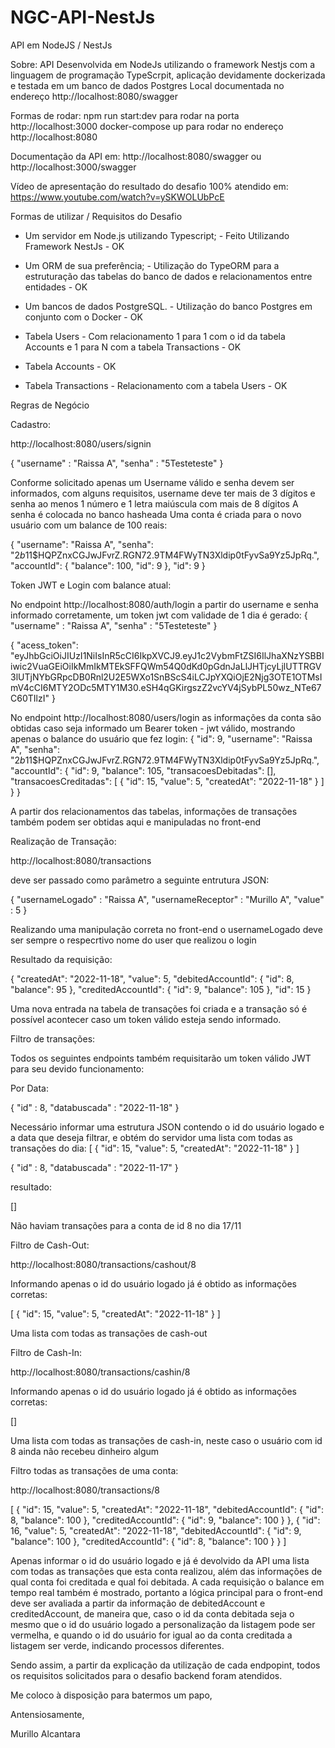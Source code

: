 # NGC-API-NestJs
API em NodeJS / NestJs

Sobre: API Desenvolvida em NodeJs utilizando o framework Nestjs com a linguagem de programação TypeScrpit, aplicação devidamente dockerizada e testada em um banco de dados Postgres Local documentada no endereço http://localhost:8080/swagger

Formas de rodar: 
npm run start:dev para rodar na porta http://localhost:3000
docker-compose up para rodar no endereço http://localhost:8080

Documentação da API em: http://localhost:8080/swagger ou http://localhost:3000/swagger

Vídeo de apresentação do resultado do desafio 100% atendido em: https://www.youtube.com/watch?v=ySKWOLUbPcE

Formas de utilizar / Requisitos do Desafio

- Um servidor em Node.js utilizando Typescript; - Feito Utilizando Framework NestJs - OK
- Um ORM de sua preferência; - Utilização do TypeORM para a estruturação das tabelas do banco de dados e relacionamentos entre entidades - OK
- Um bancos de dados PostgreSQL. - Utilização do banco Postgres em conjunto com o Docker - OK

- Tabela Users - Com relacionamento 1 para 1 com o id da tabela Accounts e 1 para N com a tabela Transactions - OK
- Tabela Accounts - OK
- Tabela Transactions - Relacionamento com a tabela Users - OK

Regras de Negócio

Cadastro:

http://localhost:8080/users/signin

{
	"username" : "Raissa A",
	"senha" : "5Testeteste"
}

Conforme solicitado apenas um Username válido e senha devem ser informados, com alguns requisitos, username deve ter mais de 3 dígitos e senha ao menos 1 número e 1 letra maiúscula com mais de 8 dígitos
A senha é colocada no banco hasheada
Uma conta é criada para o novo usuário com um balance de 100 reais:

{
	"username": "Raissa A",
	"senha": "$2b$11$HQPZnxCGJwJFvrZ.RGN72.9TM4FWyTN3Xldip0tFyvSa9Yz5JpRq.",
	"accountId": {
		"balance": 100,
		"id": 9
	},
	"id": 9
}

Token JWT e Login com balance atual:

No endpoint http://localhost:8080/auth/login a partir do username e senha informado corretamente, um token jwt com validade de 1 dia é gerado:
{
	"username" : "Raissa A",
	"senha" : "5Testeteste"
}

{
	"acess_token": "eyJhbGciOiJIUzI1NiIsInR5cCI6IkpXVCJ9.eyJ1c2VybmFtZSI6IlJhaXNzYSBBIiwic2VuaGEiOiIkMmIkMTEkSFFQWm54Q0dKd0pGdnJaLlJHTjcyLjlUTTRGV3lUTjNYbGRpcDB0Rnl2U2E5WXo1SnBScS4iLCJpYXQiOjE2Njg3OTE1OTMsImV4cCI6MTY2ODc5MTY1M30.eSH4qGKirgszZ2vcYV4jSybPL50wz_NTe67C60TIlzI"
}

No endpoint http://localhost:8080/users/login as informações da conta são obtidas caso seja informado um Bearer token - jwt válido, mostrando apenas o balance do usuário que fez login:
{
	"id": 9,
	"username": "Raissa A",
	"senha": "$2b$11$HQPZnxCGJwJFvrZ.RGN72.9TM4FWyTN3Xldip0tFyvSa9Yz5JpRq.",
	"accountId": {
		"id": 9,
		"balance": 105,
		"transacoesDebitadas": [],
		"transacoesCreditadas": [
			{
				"id": 15,
				"value": 5,
				"createdAt": "2022-11-18"
			}
		]
	}
}

A partir dos relacionamentos das tabelas, informações de transações também podem ser obtidas aqui e manipuladas no front-end

Realização de Transação:

http://localhost:8080/transactions

deve ser passado como parâmetro a seguinte entrutura JSON:

{
	"usernameLogado" : "Raissa A",
	"usernameReceptor" : "Murillo A",
	"value" : 5
}

Realizando uma manipulação correta no front-end o usernameLogado deve ser sempre o respecrtivo nome do user que realizou o login

Resultado da requisição:

{
	"createdAt": "2022-11-18",
	"value": 5,
	"debitedAccountId": {
		"id": 8,
		"balance": 95
	},
	"creditedAccountId": {
		"id": 9,
		"balance": 105
	},
	"id": 15
}

Uma nova entrada na tabela de transações foi criada e a transação só é possível acontecer caso um token válido esteja sendo informado.

Filtro de transações:

Todos os seguintes endpoints também requisitarão um token válido JWT para seu devido funcionamento:

Por Data:

{
	"id" : 8,
	"databuscada" : "2022-11-18"
}

Necessário informar uma estrutura JSON contendo o id do usuário logado e a data que deseja filtrar, e obtém do servidor uma lista com todas as transações do dia:
[
	{
		"id": 15,
		"value": 5,
		"createdAt": "2022-11-18"
	}
]

{
	"id" : 8,
	"databuscada" : "2022-11-17"
}

resultado:

[]

Não haviam transações para a conta de id 8 no dia 17/11

Filtro de Cash-Out:

http://localhost:8080/transactions/cashout/8

Informando apenas o id do usuário logado já é obtido as informações corretas:

[
	{
		"id": 15,
		"value": 5,
		"createdAt": "2022-11-18"
	}
]

Uma lista com todas as transações de cash-out

Filtro de Cash-In:

http://localhost:8080/transactions/cashin/8

Informando apenas o id do usuário logado já é obtido as informações corretas:

[]

Uma lista com todas as transações de cash-in, neste caso o usuário com id 8 ainda não recebeu dinheiro algum

Filtro todas as transações de uma conta:

http://localhost:8080/transactions/8

[
	{
		"id": 15,
		"value": 5,
		"createdAt": "2022-11-18",
		"debitedAccountId": {
			"id": 8,
			"balance": 100
		},
		"creditedAccountId": {
			"id": 9,
			"balance": 100
		}
	},
	{
		"id": 16,
		"value": 5,
		"createdAt": "2022-11-18",
		"debitedAccountId": {
			"id": 9,
			"balance": 100
		},
		"creditedAccountId": {
			"id": 8,
			"balance": 100
		}
	}
]

Apenas informar o id do usuário logado e já é devolvido da API uma lista com todas as transações que esta conta realizou, além das informações de qual conta foi creditada e qual foi debitada.
A cada requisição o balance em tempo real também é mostrado, portanto a lógica principal para o front-end deve ser avaliada a partir da informação de debitedAccount e creditedAccount, de maneira que, caso o id da conta debitada seja o mesmo que o id do usuário logado a personalização da listagem pode ser vermelha, e quando o id do usuário for igual ao da conta creditada a listagem ser verde, indicando processos diferentes.

Sendo assim, a partir da explicação da utilização de cada endpopint, todos os requisitos solicitados para o desafio backend foram atendidos.

Me coloco à disposição para batermos um papo, 

Antensiosamente,

Murillo Alcantara